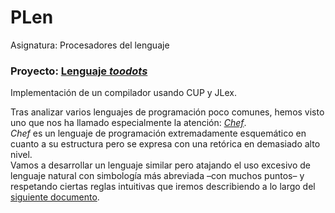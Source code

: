 # PLen
Asignatura: Procesadores del lenguaje

### Proyecto: [Lenguaje *toodots*](https://github.com/martinfdezdg/PLen/tree/main/toodots)
Implementación de un compilador usando CUP y JLex.

Tras analizar varios lenguajes de programación poco comunes, hemos visto uno que nos ha llamado especialmente la atención: [*Chef*](http://progopedia.com/language/chef/).  
*Chef* es un lenguaje de programación extremadamente esquemático en cuanto a su estructura pero se expresa con una retórica en demasiado alto nivel.  
Vamos a desarrollar un lenguaje similar pero atajando el uso excesivo de lenguaje natural con simbología más abreviada –con muchos puntos– y respetando ciertas reglas intuitivas que iremos describiendo a lo largo del [siguiente documento](https://github.com/martinfdezdg/PLen/blob/main/toodots_doc.pdf).
